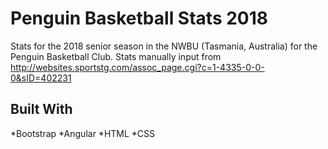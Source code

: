 # Penguin Basketball Stats 2018
Stats for the 2018 senior season in the NWBU (Tasmania, Australia) for the Penguin Basketball Club.
Stats manually input from http://websites.sportstg.com/assoc_page.cgi?c=1-4335-0-0-0&sID=402231

## Built With
*Bootstrap
*Angular
*HTML
*CSS
